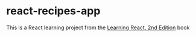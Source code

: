 # react-recipes-app
This is a React learning project from the [Learning React, 2nd Edition](https://www.oreilly.com/library/view/learning-react-2nd/9781492051718/) book
